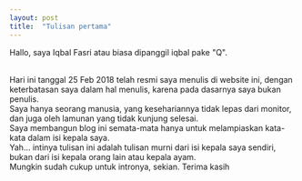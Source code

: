 ```yaml
---
layout: post
title:  "Tulisan pertama"
---
```


Hallo, saya Iqbal Fasri atau biasa dipanggil iqbal pake "Q". 

<br>
Hari ini tanggal 25 Feb 2018 telah resmi saya menulis di website ini, dengan keterbatasan saya dalam hal menulis, karena pada dasarnya saya bukan penulis.

<br>
Saya hanya seorang manusia, yang kesehariannya tidak lepas dari monitor, dan juga oleh lamunan yang tidak kunjung selesai.

<br>
Saya membangun blog ini semata-mata hanya untuk melampiaskan kata-kata dalam isi kepala saya.

<br>
Yah... intinya tulisan ini adalah tulisan murni dari isi kepala saya sendiri, bukan dari isi kepala orang lain atau kepala ayam.

<br>
Mungkin sudah cukup untuk intronya, sekian. Terima kasih

<br>

